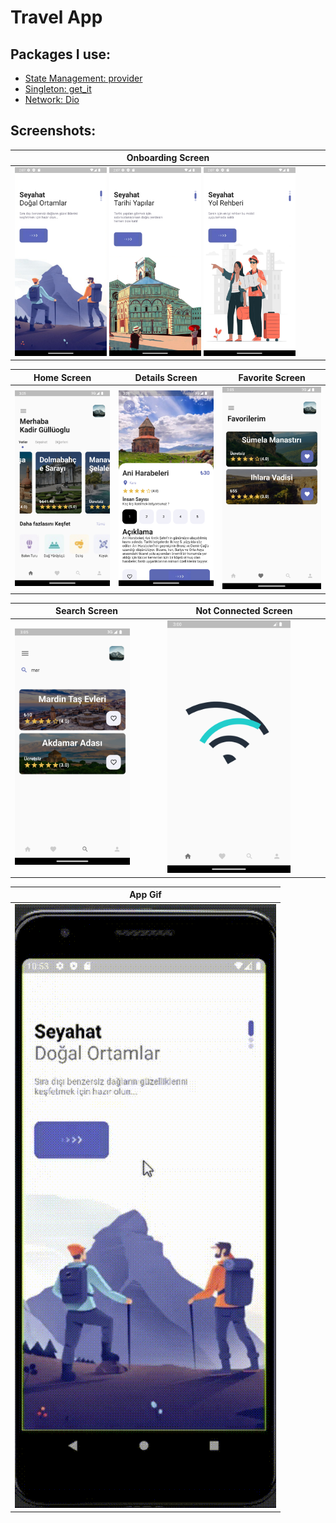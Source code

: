 # Travel App 
## Packages I use:

- [State Management: provider](https://pub.dev/packages/provider)
- [Singleton: get_it](https://pub.dev/packages/get_it)
- [Network: Dio](https://pub.dev/packages/dio)


## Screenshots:
|**Onboarding Screen** |
| -------------- | 
|<img src="https://github.com/kadirgulluoglu/TravelApp/blob/main/assets/screenshots/onboarding%20(2).png" width=30% height=33%> <img src="https://github.com/kadirgulluoglu/TravelApp/blob/main/assets/screenshots/onboarding%20(1).png" width=30% height=33%> <img src="https://github.com/kadirgulluoglu/TravelApp/blob/main/assets/screenshots/onboarding%20(3).png" width=30% height=33%>|


|**Home Screen** |**Details Screen**|**Favorite Screen**|
| -------------- | ----------------- | ----------------- |
|<img src="https://github.com/kadirgulluoglu/TravelApp/blob/main/assets/screenshots/home.png" width=100% height=33%>|<img src="https://github.com/kadirgulluoglu/TravelApp/blob/main/assets/screenshots/details.png" width=100% height=33%>|<img src="https://github.com/kadirgulluoglu/TravelApp/blob/main/assets/screenshots/favorite.png" width=100% height=33%>|

|**Search Screen** |**Not Connected Screen**|
| ---------------- | ---------------------- |
|<img src="https://github.com/kadirgulluoglu/TravelApp/blob/main/assets/screenshots/search.png" width=80% height=33%>|<img src="https://github.com/kadirgulluoglu/TravelApp/blob/main/assets/screenshots/network.png" width=80% height=33%>|

| **App Gif**|
| ------------ |
|<img src="https://github.com/kadirgulluoglu/TravelApp/blob/main/assets/screenshots/TravelApp.gif" width=100% height=100%>|
